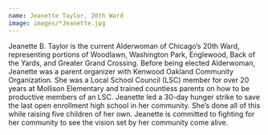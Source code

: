 ```yaml
---
name: Jeanette Taylor, 20th Ward
image: images/*Jeanette.jpg
---
```


Jeanette B. Taylor is the current Alderwoman of Chicago’s 20th Ward, representing portions of Woodlawn, Washington Park, Englewood, Back of the Yards, and Greater Grand Crossing. Before being elected Alderwoman, Jeanette was a parent organizer with Kenwood Oakland Community Organization. She was a Local School Council (LSC) member for over 20 years at Mollison Elementary and trained countless parents on how to be productive members of an LSC. Jeanette led a 30-day hunger strike to save the last open enrollment high school in her community. She’s done all of this while raising five children of her own. Jeanette is committed to fighting for her community to see the vision set by her community come alive.
